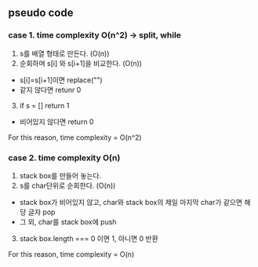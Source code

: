 ## pseudo code
### case 1. time complexity O(n^2) -> split, while
1. s를 배열 형태로 만든다. (O(n))
2. 순회하며 s[i] 와 s[i+1]을 비교한다. (O(n))
  - s[i]=s[i+1]이면 replace("")
  - 같지 않다면 retunr 0
3. if s = [] return 1
  - 비어있지 않다면 return 0

For this reason, time complexity = O(n^2)

### case 2. time complexity O(n)
1. stack box를 만들어 놓는다.
2. s를 char단위로 순회한다. (O(n))
  - stack box가 비어있지 않고, char와 stack box의 제일 마지막 char가 같으면 해당 글자 pop
  - 그 외, char를 stack box에 push
3. stack box.length === 0 이면 1, 아니면 0 반환

For this reason, time complexity = O(n)
